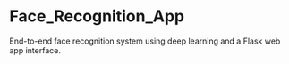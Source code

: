 # Face_Recognition_App
 End-to-end face recognition system using deep learning and a Flask web app interface.
